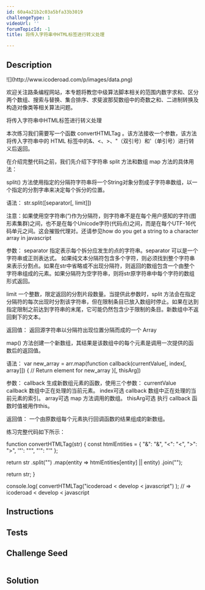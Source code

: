 ```yaml
---
id: 60a4a21b2c03a5bfa33b3019
challengeType: 1
videoUrl: ''
forumTopicId: -1
title: 将传入字符串中HTML标签进行转义处理

---
```


## Description
<section id='description'>
![](http://www.icoderoad.com/p/images/data.png)

欢迎关注路条编程网站，本专题将教您中级算法脚本相关的范围内数字求和、区分两个数组、搜索与替换、集合排序、求斐波那契数组中的奇数之和、二进制转换及构造对像类等相关算法问题。

将传入字符串中HTML标签进行转义处理

本次练习我们需要写一个函数 convertHTMLTag 。该方法接收一个参数，该方法将传入字符串中的 HTML 标签中的&、<、>、"（双引号）和'（单引号）进行转义后返回。

在介绍完整代码之前，我们先介绍下字符串 split 方法和数组 map 方法的具体用法： 

split() 方法使用指定的分隔符字符串将一个String对象分割成子字符串数组，以一个指定的分割字串来决定每个拆分的位置。 

语法：
str.split([separator[, limit]])

注意：如果使用空字符串(“)作为分隔符，则字符串不是在每个用户感知的字符(图形素集群)之间，也不是在每个Unicode字符(代码点)之间，而是在每个UTF-16代码单元之间。这会摧毁代理对。还请参见how do you get a string to a character array in javascript

参数：
separator 指定表示每个拆分应发生的点的字符串。separator 可以是一个字符串或正则表达式。 如果纯文本分隔符包含多个字符，则必须找到整个字符串来表示分割点。如果在str中省略或不出现分隔符，则返回的数组包含一个由整个字符串组成的元素。如果分隔符为空字符串，则将str原字符串中每个字符的数组形式返回。

limit 一个整数，限定返回的分割片段数量。当提供此参数时，split 方法会在指定分隔符的每次出现时分割该字符串，但在限制条目已放入数组时停止。如果在达到指定限制之前达到字符串的末尾，它可能仍然包含少于限制的条目。新数组中不返回剩下的文本。

返回值：
返回源字符串以分隔符出现位置分隔而成的一个 Array 

map() 方法创建一个新数组，其结果是该数组中的每个元素是调用一次提供的函数后的返回值。

语法：
var new_array = arr.map(function callback(currentValue[, index[, array]]) {
 // Return element for new_array 
}[, thisArg])

参数：
  callback
    生成新数组元素的函数，使用三个参数：
      currentValue
        callback 数组中正在处理的当前元素。
      index可选
        callback 数组中正在处理的当前元素的索引。
      array可选
        map 方法调用的数组。
  thisArg可选
    执行 callback 函数时值被用作this。

返回值：
一个由原数组每个元素执行回调函数的结果组成的新数组。

练习完整代码如下所示：

function convertHTMLTag(str) {
  const htmlEntities = {
    "&": "&amp;",
    "<": "&lt;",
    ">": "&gt;",
    '"': "&quot;",
    "'": "&apos;"
  };
  
  return str
    .split("")
    .map(entity => htmlEntities[entity] || entity)
    .join("");

  return str;
}

console.log( convertHTMLTag("icoderoad < develop < javascript") );
// => icoderoad &lt; develop &lt; javascript 

</section>

## Instructions
<section id='instructions'>

</section>

## Tests
<section id='tests'>

</section>

## Challenge Seed
<section id='challengeSeed'>

<div id='js-seed'>

```js

```

</div>



</section>

## Solution
<section id='solution'>


</section>
